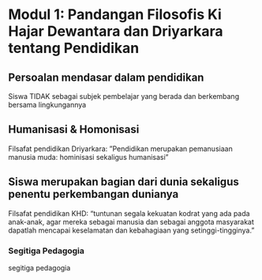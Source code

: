 # Modul 1: Pandangan Filosofis Ki Hajar Dewantara dan Driyarkara tentang Pendidikan

## Persoalan mendasar dalam pendidikan
Siswa TIDAK sebagai subjek pembelajar yang berada dan berkembang bersama lingkungannya

## Humanisasi & Homonisasi
Filsafat pendidikan Driyarkara: ”Pendidikan merupakan pemanusiaan manusia muda: hominisasi sekaligus humanisasi”

## Siswa merupakan bagian dari dunia sekaligus penentu perkembangan dunianya
Filsafat pendidikan KHD: “tuntunan segala kekuatan kodrat yang ada pada anak-anak, agar mereka sebagai manusia dan sebagai anggota masyarakat dapatlah mencapai keselamatan dan kebahagiaan yang setinggi-tingginya.”

### Segitiga Pedagogia
segitiga pedagogia
